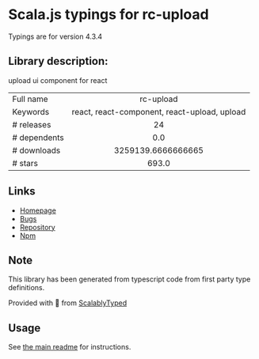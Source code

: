 
# Scala.js typings for rc-upload

Typings are for version 4.3.4

## Library description:
upload ui component for react

|                    |                 |
| ------------------ | :-------------: |
| Full name          | rc-upload |
| Keywords           | react, react-component, react-upload, upload |
| # releases         | 24 |
| # dependents       | 0.0 |
| # downloads        | 3259139.6666666665 |
| # stars            | 693.0 |

## Links
- [Homepage](http://github.com/react-component/upload)
- [Bugs](http://github.com/react-component/upload/issues)
- [Repository](https://github.com/react-component/upload)
- [Npm](https://www.npmjs.com/package/rc-upload)
    


## Note
This library has been generated from typescript code from first party type definitions.

Provided with :purple_heart: from [ScalablyTyped](https://github.com/oyvindberg/ScalablyTyped)

## Usage
See [the main readme](../../readme.md) for instructions.


